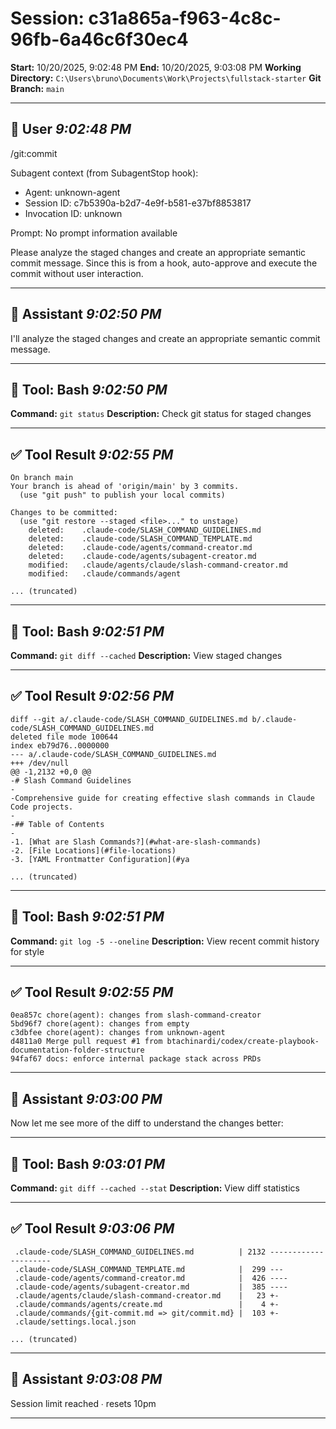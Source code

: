 # Session: c31a865a-f963-4c8c-96fb-6a46c6f30ec4

**Start:** 10/20/2025, 9:02:48 PM
**End:** 10/20/2025, 9:03:08 PM
**Working Directory:** `C:\Users\bruno\Documents\Work\Projects\fullstack-starter`
**Git Branch:** `main`

---

## 👤 User _9:02:48 PM_

/git:commit

Subagent context (from SubagentStop hook):
- Agent: unknown-agent
- Session ID: c7b5390a-b2d7-4e9f-b581-e37bf8853817
- Invocation ID: unknown

Prompt:
No prompt information available

Please analyze the staged changes and create an appropriate semantic commit message.
Since this is from a hook, auto-approve and execute the commit without user interaction.

---

## 🤖 Assistant _9:02:50 PM_

I'll analyze the staged changes and create an appropriate semantic commit message.

---

## 🔧 Tool: Bash _9:02:50 PM_

**Command:** `git status`
**Description:** Check git status for staged changes

---

## ✅ Tool Result _9:02:55 PM_

```
On branch main
Your branch is ahead of 'origin/main' by 3 commits.
  (use "git push" to publish your local commits)

Changes to be committed:
  (use "git restore --staged <file>..." to unstage)
	deleted:    .claude-code/SLASH_COMMAND_GUIDELINES.md
	deleted:    .claude-code/SLASH_COMMAND_TEMPLATE.md
	deleted:    .claude-code/agents/command-creator.md
	deleted:    .claude-code/agents/subagent-creator.md
	modified:   .claude/agents/claude/slash-command-creator.md
	modified:   .claude/commands/agent

... (truncated)
```

---

## 🔧 Tool: Bash _9:02:51 PM_

**Command:** `git diff --cached`
**Description:** View staged changes

---

## ✅ Tool Result _9:02:56 PM_

```
diff --git a/.claude-code/SLASH_COMMAND_GUIDELINES.md b/.claude-code/SLASH_COMMAND_GUIDELINES.md
deleted file mode 100644
index eb79d76..0000000
--- a/.claude-code/SLASH_COMMAND_GUIDELINES.md
+++ /dev/null
@@ -1,2132 +0,0 @@
-# Slash Command Guidelines
-
-Comprehensive guide for creating effective slash commands in Claude Code projects.
-
-## Table of Contents
-
-1. [What are Slash Commands?](#what-are-slash-commands)
-2. [File Locations](#file-locations)
-3. [YAML Frontmatter Configuration](#ya

... (truncated)
```

---

## 🔧 Tool: Bash _9:02:51 PM_

**Command:** `git log -5 --oneline`
**Description:** View recent commit history for style

---

## ✅ Tool Result _9:02:55 PM_

```
0ea857c chore(agent): changes from slash-command-creator
5bd96f7 chore(agent): changes from empty
c3dbfee chore(agent): changes from unknown-agent
d4811a0 Merge pull request #1 from btachinardi/codex/create-playbook-documentation-folder-structure
94faf67 docs: enforce internal package stack across PRDs
```

---

## 🤖 Assistant _9:03:00 PM_

Now let me see more of the diff to understand the changes better:

---

## 🔧 Tool: Bash _9:03:01 PM_

**Command:** `git diff --cached --stat`
**Description:** View diff statistics

---

## ✅ Tool Result _9:03:06 PM_

```
 .claude-code/SLASH_COMMAND_GUIDELINES.md          | 2132 ---------------------
 .claude-code/SLASH_COMMAND_TEMPLATE.md            |  299 ---
 .claude-code/agents/command-creator.md            |  426 ----
 .claude-code/agents/subagent-creator.md           |  385 ----
 .claude/agents/claude/slash-command-creator.md    |   23 +-
 .claude/commands/agents/create.md                 |    4 +-
 .claude/commands/{git-commit.md => git/commit.md} |  103 +-
 .claude/settings.local.json                     

... (truncated)
```

---

## 🤖 Assistant _9:03:08 PM_

Session limit reached ∙ resets 10pm

---

